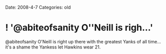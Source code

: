 Date: 2008-4-7
Categories: old

# ! '@abiteofsanity O''Neill is righ...'

@abiteofsanity O'Neill is right up there with the greatest Yanks of all time... it's a shame the Yankess let Hawkins wear 21.
